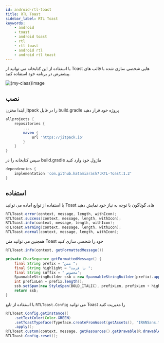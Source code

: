 ```yaml
---
id: android-rtl-toast
title: RTL Toast
sidebar_label: RTL Toast
keywords:
    - android
    - toast
    - android toast
    - rtl
    - rtl toast
    - android rtl
    - android rtl toast
---
```


با استفاده از این کتابخانه می توانید از Toast هایی شخصی سازی شده با قالب های پیشفرض در برنامه خود استفاده کنید.

![{my-class}image](/img/doc/1.jpg#project)

## نصب

ابتدا مخزن jitpack را در فایل build.gradle پروژه خود قرار دهید

```groovy
allprojects {
    repositories {
        ...
	    maven {
	        url 'https://jitpack.io'
	    }
    }
}
```

سپس کتابخانه را در build.gradle ماژول خود وارد کنید

```groovy
dependencies {
    implementation 'com.github.hatamiarash7:RTL-Toast:1.2'
}
```

## استفاده

با استفاده از توابع آماده می توانید Toast های گوناگون با توجه به نیاز خود نمایش دهید

```java
RTLToast.error(context, message, length, withIcon);
RTLToast.success(context, message, length, withIcon);
RTLToast.info(context, message, length, withIcon);
RTLToast.warning(context, message, length, withIcon);
RTLToast.normal(context, message, length, withIcon);
```

همچنین می توانید متن Toast خود را شخصی سازی کنید

```java
RTLToast.info(context, getFormattedMessage())

private CharSequence getFormattedMessage() {
    final String prefix = "متن ";
    final String highlight = "با فرمت ";
    final String suffix = " مخصوص";
    SpannableStringBuilder ssb = new SpannableStringBuilder(prefix).append(highlight).append(suffix);
    int prefixLen = prefix.length();
    ssb.setSpan(new StyleSpan(BOLD_ITALIC), prefixLen, prefixLen + highlight.length(), Spannable.SPAN_EXCLUSIVE_EXCLUSIVE);
    return ssb;
}
```

با استفاده از تابع `RTLToast.Config` می توانید Toast را مدیریت کنید

```java
RTLToast.Config.getInstance()
    .setTextColor(Color.GREEN)
    .setToastTypeface(Typeface.createFromAsset(getAssets(), "IRANSans.ttf"))
    .apply();
RTLToast.custom(context, message, getResources().getDrawable(R.drawable.laptop512), Color.BLACK, length, withIcon, shouldTint).show();
RTLToast.Config.reset();
```

